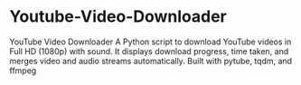 # Youtube-Video-Downloader
YouTube Video Downloader A Python script to download YouTube videos in Full HD (1080p) with sound. It displays download progress, time taken, and merges video and audio streams automatically. Built with pytube, tqdm, and ffmpeg

